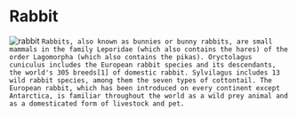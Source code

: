 # Rabbit
![rabbit](https://www.thesprucepets.com/thmb/PYJiButDwZb4JNzGE1gwfsI6YYs=/1733x0/filters:no_upscale():strip_icc()/Stocksy_txp14acff329Kw100_Medium_1360769-5aec7baefa6bcc00373c6cb7.jpg)
`Rabbits, also known as bunnies or bunny rabbits, are small mammals in the family Leporidae (which also contains the hares) of the order Lagomorpha (which also contains the pikas). Oryctolagus cuniculus includes the European rabbit species and its descendants, the world's 305 breeds[1] of domestic rabbit. Sylvilagus includes 13 wild rabbit species, among them the seven types of cottontail. The European rabbit, which has been introduced on every continent except Antarctica, is familiar throughout the world as a wild prey animal and as a domesticated form of livestock and pet.`